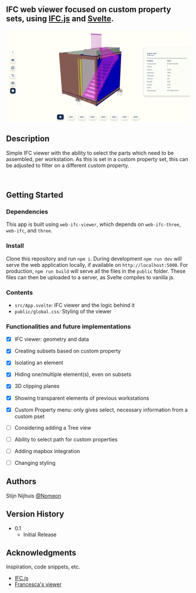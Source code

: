## IFC web viewer focused on custom property sets, using [IFC.js](https://ifcjs.github.io/info/) and [Svelte](https://svelte.dev/).

<img src="banner.png">

## Description
Simple IFC viewer with the ability to select the parts which need to be assembled, per workstation. As this is set in a custom property set, this can be adjusted to filter on a different custom property.

<br>

## Getting Started

### Dependencies

This app is built using `web-ifc-viewer`, which depends on `web-ifc-three`, `web-ifc`, and `three`.

### Install

Clone this repository and run `npm i`. During development `npm run dev` will serve the web application locally, if available on `http://localhost:5000`. For production, `npm run build` will serve all the files in the `public` folder. These files can then be uploaded to a server, as Svelte compiles to vanilla js.

### Contents

- `src/App.svelte`: IFC viewer and the logic behind it
- `public/global.css`: Styling of the viewer

### Functionalities and future implementations

- [x] IFC viewer: geometry and data
- [x] Creating subsets based on custom property
- [x] Isolating an element
- [x] Hiding one/multiple element(s), even on subsets
- [x] 3D clipping planes
- [x] Showing transparent elements of previous workstations
- [x] Custom Property menu: only gives select, necessary information from a custom pset

- [ ] Considering adding a Tree view
- [ ] Ability to select path for custom properties
- [ ] Adding mapbox integration
- [ ] Changing styling

## Authors

Stijn Nijhuis
[@Nomeon](https://www.linkedin.com/in/stijn-nijhuis-56593524a/)

## Version History

- 0.1
  - Initial Release

## Acknowledgments

Inspiration, code snippets, etc.

- [IFC.js](https://ifcjs.github.io/info/)
- [Francesca's viewer](https://github.com/duffra/BIMexp_o)
